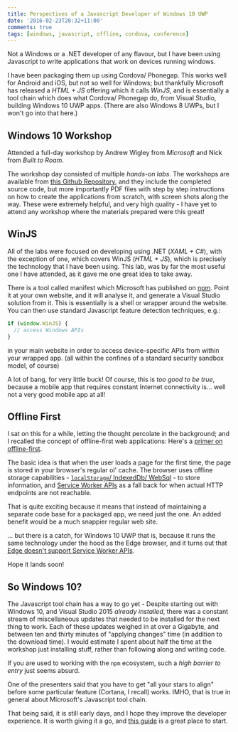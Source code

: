 ```yaml
---
title: Perspectives of a Javascript Developer of Windows 10 UWP
date: '2016-02-23T20:32+11:00'
comments: true
tags: [windows, javascript, offline, cordova, conference]
---
```


Not a Windows or a .NET developer of any flavour,
but I have been using Javascript to write applications that work on
devices running windows.

I have been packaging them up using Cordova/ Phonegap.
This works well for Android and iOS,
but not so well for Windows;
but thankfully Microsoft has released a
*HTML + JS* offering which it calls *WinJS*,
and is essentially a tool chain which does what Cordova/ Phonegap do,
from Visual Studio, building Windows 10 UWP apps.
(There are also Windows 8 UWPs, but I won't go into that here.)

## Windows 10 Workshop

Attended a full-day workshop by
Andrew Wigley from *Microsoft* and
Nick from *Built to Roam*.

The workshop day consisted of multiple *hands-on labs*.
The workshops are available from
[this Github Repository](https://github.com/Windows-Readiness/WinDevHOLs),
and they include the completed source code,
but more importantly PDF files with step by step instructions
on how to create the applications from scratch,
with screen shots along the way.
These were extremely helpful, and very high quality -
I have yet to attend any workshop where the materials prepared were this great!

## WinJS

All of the labs were focused on developing using .NET (*XAML + C#*),
with the exception of one,
which covers WinJS (*HTML + JS*),
which is precisely the technology that I have been using.
This lab, was by far the most useful one I have attended,
as it gave me one great idea to take away.

There is a tool called manifest which Microsoft has published on
[npm](http://npmjs.com).
Point it at your own website,
and it will analyse it,
and generate a Visual Studio solution from it.
This is essentially is a shell or wrapper around the website.
You can then use standard Javascript feature detection techniques, e.g.:

```javascript
if (window.WinJS) {
  // access Windows APIs
}
```

in your main website in order to access device-specific APIs
from within your wrapped app.
(all within the confines of a standard security sandbox model, of course)

A lot of bang, for very little buck!
Of course, this is *too good to be true*,
because a mobile app that requires constant Internet connectivity is...
well not a very good mobile app at all!

## Offline First

I sat on this for a while,
letting the thought percolate in the background;
and I recalled the concept of offline-first web applications:
Here's a [primer on offline-first](http://offlinefirst.org/).

The basic idea is that
when the user loads a page for the first time,
the page is stored in your browser's regular ol' cache.
The browser uses offline storage capabilities -
[`localStorage`/ IndexedDb/ WebSql](https://github.com/mozilla/localForage) -
to store information,
and [Service Worker APIs](https://developer.mozilla.org/en-US/docs/Web/API/Service_Worker_API)
as a fall back for when actual HTTP endpoints are not reachable.

That is quite exciting because it means that instead of
maintaining a separate code base for a packaged app,
we need just the one.
An added benefit would be a much snappier regular web site.

... but there is a catch,
for Windows 10 UWP that is,
because it runs the same technology under the hood as
the Edge browser, and it turns out that
[Edge doesn't support Service Worker APIs](http://caniuse.com/#feat=serviceworkers).

Hope it lands soon!

## So Windows 10?

The Javascript tool chain has a way to go yet -
Despite starting out with Windows 10,
and Visual Studio 2015 *already installed*,
there was a constant stream of miscellaneous updates
that needed to be installed for the next thing to work.
Each of these updates weighed in at over a Gigabyte,
and between ten and thirty minutes of "applying changes" time
(in addition to the download time).
I would estimate I spent about half the time at the workshop
just installing stuff, rather than following along and writing code.

If you are used to working with the `npm` ecosystem,
such a *high barrier to entry* just seems absurd.

One of the presenters said that you have to get "all your stars to align"
before some particular feature (Cortana, I recall) works.
IMHO, that is true in general about Microsoft's Javascript tool chain.

That being said, it is still early days,
and I hope they improve the developer experience.
It is worth giving it a go, and
[this guide](https://github.com/Windows-Readiness/WinDevHOLs/tree/master/04.%20Edge%20and%20Web%20Apps "Edge and Web Apps")
is a great place to start.
